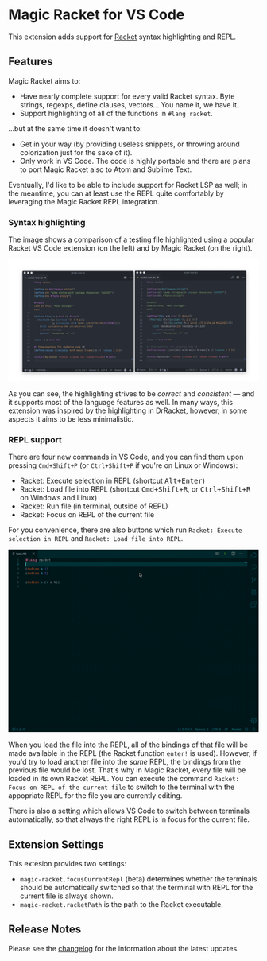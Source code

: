 # Magic Racket for VS Code

This extension adds support for [Racket](http://www.racket-lang.org) syntax highlighting and REPL.

## Features

Magic Racket aims to:

- Have nearly complete support for every valid Racket syntax. Byte strings, regexps, define clauses, vectors... You name it, we have it.
- Support highlighting of all of the functions in `#lang racket`.

...but at the same time it doesn't want to:

- Get in your way (by providing useless snippets, or throwing around colorization just for the sake of it).
- Only work in VS Code. The code is highly portable and there are plans to port Magic Racket also to Atom and Sublime Text.

Eventually, I'd like to be able to include support for Racket LSP as well; in the meantime, you can at least use the REPL quite comfortably by leveraging the Magic Racket REPL integration.

### Syntax highlighting

The image shows a comparison of a testing file highlighted using a popular Racket VS Code extension (on the left) and by Magic Racket (on the right).

![Bad highlighting](images/magic-vs-other.png)

As you can see, the highlighting strives to be _correct_ and _consistent_ — and it supports most of the language features as well. In many ways, this extension was inspired by the highlighting in DrRacket, however, in some aspects it aims to be less minimalistic.

### REPL support

There are four new commands in VS Code, and you can find them upon pressing <kbd>`Cmd+Shift+P`</kbd> (or <kbd>`Ctrl+Shift+P`</kbd> if you're on Linux or Windows):

- Racket: Execute selection in REPL (shortcut <kbd>Alt+Enter</kbd>)
- Racket: Load file into REPL (shortcut <kbd>Cmd+Shift+R</kbd>, or <kbd>Ctrl+Shift+R</kbd> on Windows and Linux)
- Racket: Run file (in terminal, outside of REPL)
- Racket: Focus on REPL of the current file

For you convenience, there are also buttons which run `Racket: Execute selection in REPL` and `Racket: Load file into REPL`.

![REPL showcase](images/repl.gif)

When you load the file into the REPL, all of the bindings of that file will be made available in the REPL (the Racket function `enter!` is used). However, if you'd try to load another file into the *same* REPL, the bindings from the previous file would be lost. That's why in Magic Racket, every file will be loaded in its own Racket REPL. You can execute the command `Racket: Focus on REPL of the current file` to switch to the terminal with the appopriate REPL for the file you are currently editing.

There is also a setting which allows VS Code to switch between terminals automatically, so that always the right REPL is in focus for the current file.

## Extension Settings

This extesion provides two settings:
- `magic-racket.focusCurrentRepl` (beta) determines whether the terminals should be automatically switched so that the terminal with REPL for the current file is always shown.
- `magic-racket.racketPath` is the path to the Racket executable.

## Release Notes

Please see the [changelog](CHANGELOG.md) for the information about the latest updates.